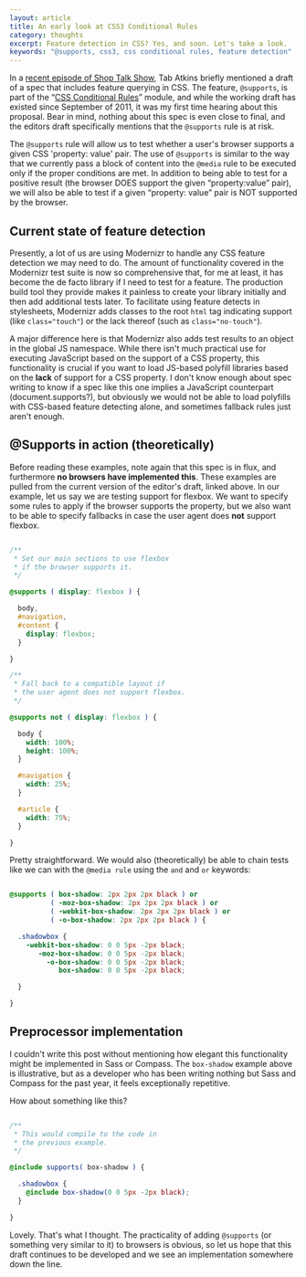 ```yaml
---
layout: article
title: An early look at CSS3 Conditional Rules
category: thoughts
excerpt: Feature detection in CSS? Yes, and soon. Let's take a look.
keywords: "@supports, css3, css conditional rules, feature detection"
---
```

In a [recent episode of Shop Talk Show](http://shoptalkshow.com/episodes/029-with-tab-atkins/), Tab Atkins briefly mentioned a draft of a spec that includes feature querying in CSS. The feature, ```@supports```, is part of the “[CSS Conditional Rules](http://dev.w3.org/csswg/css3-conditional/)” module, and while the working draft has existed since September of 2011, it was my first time hearing about this proposal. Bear in mind, nothing about this spec is even close to final, and the editors draft specifically mentions that the ```@supports``` rule is at risk.

The ```@supports``` rule will allow us to test whether a user's browser supports a given CSS 'property: value' pair. The use of ```@supports``` is similar to the way that we currently pass a block of content into the ```@media``` rule to be executed only if the proper conditions are met. In addition to being able to test for a positive result (the browser DOES support the given “property:value” pair), we will also be able to test if a given “property: value” pair is NOT supported by the browser.

Current state of feature detection
----------------------------------

Presently, a lot of us are using Modernizr to handle any CSS feature detection we may need to do. The amount of functionality covered in the Modernizr test suite is now so comprehensive that, for me at least, it has become the de facto library if I need to test for a feature. The production build tool they provide makes it painless to create your library initially and then add additional tests later. To facilitate using feature detects in stylesheets, Modernizr adds classes to the root ```html``` tag indicating support (like ```class="touch"```) or the lack thereof (such as ```class="no-touch"```).

A major difference here is that Modernizr also adds test results to an object in the global JS namespace. While there isn't much practical use for executing JavaScript based on the support of a CSS property, this functionality is crucial if you want to load JS-based polyfill libraries based on the **lack** of support for a CSS property. I don't know enough about spec writing to know if a spec like this one implies a JavaScript counterpart (document.supports?), but obviously we would not be able to load polyfills with CSS-based feature detecting alone, and sometimes fallback rules just aren't enough.

@Supports in action (theoretically)
------------------------------------------

Before reading these examples, note again that this spec is in flux, and furthermore **no browsers have implemented this**. These examples are pulled from the current version of the editor's draft, linked above. In our example, let us say we are testing support for flexbox. We want to specify some rules to apply if the browser supports the property, but we also want to be able to specify fallbacks in case the user agent does **not** support flexbox.

```css

/**
 * Set our main sections to use flexbox
 * if the browser supports it.
 */

@supports ( display: flexbox ) {

  body,
  #navigation,
  #content {
    display: flexbox;
  }

}

/**
 * Fall back to a compatible layout if
 * the user agent does not support flexbox.
 */

@supports not ( display: flexbox ) {

  body {
    width: 100%;
    height: 100%;
  }

  #navigation {
    width: 25%;
  }

  #article {
    width: 75%;
  }

}

```

Pretty straightforward. We would also (theoretically) be able to chain tests like we can with the ```@media rule``` using the ```and``` and ```or``` keywords:

```css

@supports ( box-shadow: 2px 2px 2px black ) or
          ( -moz-box-shadow: 2px 2px 2px black ) or
          ( -webkit-box-shadow: 2px 2px 2px black ) or
          ( -o-box-shadow: 2px 2px 2px black ) {

  .shadowbox {
    -webkit-box-shadow: 0 0 5px -2px black;
       -moz-box-shadow: 0 0 5px -2px black;
         -o-box-shadow: 0 0 5px -2px black;
            box-shadow: 0 0 5px -2px black;

  }

}

```

Preprocessor implementation
---------------------------

I couldn't write this post without mentioning how elegant this functionality might be implemented in Sass or Compass. The ```box-shadow``` example above is illustrative, but as a developer who has been writing nothing but Sass and Compass for the past year, it feels exceptionally repetitive.

How about something like this?

```scss

/**
 * This would compile to the code in
 * the previous example.
 */

@include supports( box-shadow ) {

  .shadowbox {
    @include box-shadow(0 0 5px -2px black);
  }

}

```

Lovely. That's what I thought. The practicality of adding ```@supports``` (or something very similar to it) to browsers is obvious, so let us hope that this draft continues to be developed and we see an implementation somewhere down the line.
